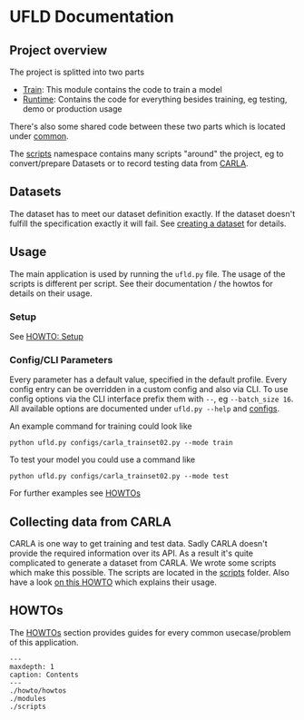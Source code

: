 # UFLD Documentation

## Project overview

The project is splitted into two parts

- [Train](./src.train): This module contains the code to train a model
- [Runtime](./src.runtime): Contains the code for everything besides training, eg testing, demo or production usage

There's also some shared code between these two parts which is located under [common](./src.common).

The [scripts](scripts) namespace contains many scripts "around" the project, eg to convert/prepare Datasets or to record
testing data from [CARLA](https://carla.org/).

## Datasets

The dataset has to meet our dataset definition exactly. If the dataset doesn't fulfill the specification exactly it will
fail. See [creating a dataset](./howto/create_a_profile.md) for details.

## Usage

The main application is used by running the `ufld.py` file. The usage of the scripts is different per script. See their documentation / the howtos for details on their usage.

### Setup

See [HOWTO: Setup](./howto/setup.md)

### Config/CLI Parameters

Every parameter has a default value, specified in the default profile. Every config entry can be overridden in a custom
config and also via CLI. To use config options via the CLI interface prefix them with `--`, eg `--batch_size 16`. All
available options are documented under `ufld.py --help` and [configs](./configs).

An example command for training could look like

``` shell
python ufld.py configs/carla_trainset02.py --mode train
```

To test your model you could use a command like

``` 
python ufld.py configs/carla_trainset02.py --mode test
```

For further examples see [HOWTOs](./howto/howtos.md)

## Collecting data from CARLA

CARLA is one way to get training and test data. Sadly CARLA doesn't provide the required information over its API. As a
result it's quite complicated to generate a dataset from CARLA. We wrote some scripts which make this possible. The
scripts are located in the [scripts](./scripts) folder. Also have a
look [on this HOWTO](howto/generate_dataset_from_carla.md) which explains their usage.

## HOWTOs

The [HOWTOs](./howto/howtos.md) section provides guides for every common usecase/problem of this application.



```{toctree}
---
maxdepth: 1
caption: Contents
---
./howto/howtos
./modules
./scripts
```


   